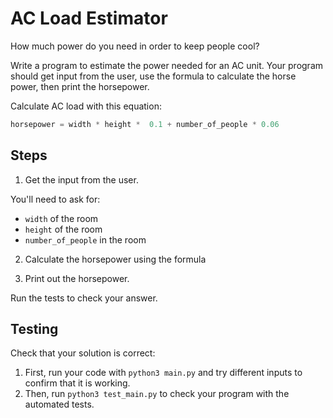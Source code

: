 # AC Load Estimator

How much power do you need in order to keep people cool?

Write a program to estimate the power needed for an AC unit. Your program 
should get input from the user, use the formula to calculate the horse power, 
then print the horsepower.

Calculate AC load with this equation:

```python
horsepower = width * height *  0.1 + number_of_people * 0.06
```

## Steps

1. Get the input from the user.

You'll need to ask for:
- `width` of the room
- `height` of the room
- `number_of_people` in the room

2. Calculate the horsepower using the formula

3. Print out the horsepower.

Run the tests to check your answer.

## Testing

Check that your solution is correct:

1. First, run your code with `python3 main.py` and try different 
  inputs to confirm that it is working.
2. Then, run `python3 test_main.py` to check your program with the automated tests.
